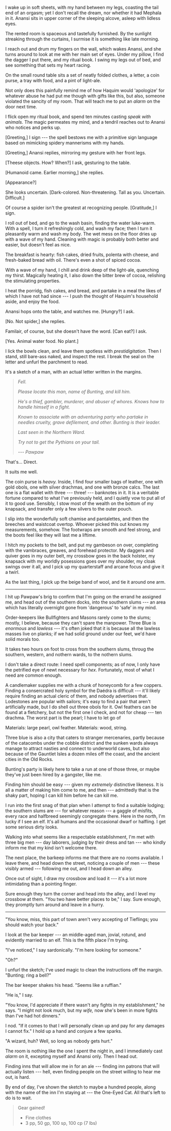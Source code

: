 I wake up in soft sheets, with my hand between my legs, coasting the tail end of an orgasm;
yet I don't recall the dream, nor whether it had Mephala in it. Anansi sits in upper corner of
the sleeping alcove, asleep with lidless eyes.

The rented room is spaceous and tastefully furnished. By the sunlight streaking through
the curtains, I surmise it is something like late morning.

I reach out and drum my fingers on the wall, which wakes Anansi, and she turns around
to look at me with her main set of eyes. Under my pillow, I find the dagger I put there,
and my ritual book. I swing my legs out of bed, and see something that sets my heart
racing.

On the small round table sits a set of neatly folded clothes, a letter,
a coin purse, a tray with food, and a pint of light-ale.

Not only does this painfully remind me of how Haquim would 'apologize' for
whatever abuse he had put me though with gifts like this, but also, someone
violated the sancity of my room. That will teach me to put an _alarm_ on the
door next time.

I flick open my ritual book, and spend ten minutes casting _speak with animals._
The magic permeates my mind, and a tendril reaches out to Anansi who notices and
perks up.

[Greeting,] I sign --- the spell bestows me with a primitive sign language based
on mimicking spidery mannerisms with my hands.

[Greeting,] Anansi replies, mirroring my gesture with her front legs.

[Theese objects. How? When?] I ask, gesturing to the table.

[Humanoid came. Earlier morning,] she replies.

[Appearance?]

She looks uncertain. [Dark-colored. Non-threatening. Tall as you. Uncertain. Difficult.]

Of course a spider isn't the greatest at recognizing people. [Gratitude,] I sign.

I roll out of bed, and go to the wash basin, finding the water luke-warm. With a
spell, I turn it refreshingly cold, and wash my face; then I turn it pleasantly warm
and wash my body. The wet mess on the floor dries up with a wave of my hand. Cleaning
with magic is probably both better and easier, but doesn't feel as nice.

The breakfast is hearty: fish cakes, dried fruits, polenta with
cheese, and fresh-baked bread with oil. There's even a shot of spiced cocoa.

With a wave of my hand, I chill and drink deep of the light-ale, quenching my thirst. Magically
heating it, I also down the bitter brew of cocoa, relishing the stimulating properties.

I heat the porridg, fish cakes, and bread, and partake in a meal the likes of which I have
not had since --- I push the thought of Haquim's household aside, and enjoy the food.

Anansi hops onto the table, and watches me. [Hungry?] I ask.

[No. Not spider,] she replies.

Familair, of course, but she doesn't have the word. [Can eat?] I ask.

[Yes. Animal water food. No plant.]

I lick the bowls clean, and leave them spotless with _prestidigitation._ Then
I stand, still bare-ass naked, and inspect the rest. I break the seal on the
letter and unfurl the parchment to read. 

It's a sketch of a man, with an actual letter written in the margins.

> _Fell._
>
> _Please locate this man, name of Bunting, and kill him._
>
> _He's a thief, gambler, murderer, and abuser of whores. Knows how to
> handle himself in a fight._
>
> _Known to associate with an adventuring party who partake in needles cruelty,
> grave defilement, and other. Bunting is their leader._
>
> _Last seen in the Northern Ward._
>
> _Try not to get the Pythians on your tail._
>
> _--- Pawpaw_

That's... Direct.

It suits me well.

The coin purse is _heavy._ Inside, I find four smaller bags of leather, one
with gold obols, one with silver drachmas, and one with bronze calcs. The last one
is a flat wallet with three --- three! --- banknotes in it. It is a
veritable fortune compared to what I've previously held, and I quietly vow to
put all of it to good use.  Sensibly, I stow most of the wealth on the bottom of
my knapsack, and transfer only a few silvers to the outer pouch.

I slip into the wonderfully soft chamise and pantalettes, and then the
breeches and waistcoat overtop. Whoever picked this out knows my measurements,
somehow. The footwraps are smooth and feel strong, and the boots feel like they
will last me a liftime.

I hitch my pockets to the belt, and put my gambeson on over, completing with the
vambraces, greaves, and forehead protector. My daggers and quiver goes in my
outer belt, my crossbow goes in the back holster, my knapsack with my worldly
posessions goes over my shoulder, my cloak swings over it all, and I pick up my
quarterstaff and arcane focus and give it a twirl.

As the last thing, I pick up the beige band of wool, and tie it around one arm.

----

I hit up Pawpaw's brig to confirm that I'm going on the errand he assigned me,
and head out of the southern docks, into the southern slums --- an area which has
literally overnight gone from 'dangerous' to 'safe' in my mind.

Order-keepers like Bullfighters and Masons rarely come to the slums; mostly, I
believe, because they can't spare the manpower. Three Blue is _enormous_ and
_lawless_ --- it's often joked that it is because all the lawless masses live on
planks; if we had solid ground under our feet, we'd have solid morals too.

It takes two hours on foot to cross from the southern slums, throug the
southern, western, and nothern wards, to the nothern slums.

I don't take a direct route: I need spell components; as of now, I only have
the petrified eye of newt necessary for _hex_. Fortunately, most of what I
need are common enough.

A candlemaker supplies me with a chunk of honeycomb for a few coppers. Finding
a consercrated holy symbol for the Daédra is difficult --- it'll likely require
finding an actual cleric of them, and nobody advertises that. Lodestones
are popular with sailors; it's easy to find a pair that aren't artificially
made, but I do shell out three obols for it. Owl feathers can be found at a fletchery,
but not the first one I check, and not for cheap --- ten drachma. The worst part is the pearl;
I have to let go of 

Materials: large pearl, owl feather.
Materials: wood, string.

Three blue is also a city that caters to stranger mercenaries, partly because
of the catacombs under the cobble district and the sunken wards always manage
to attract nasties and connect to underworld caves, but also because of the
Gauntlet Isles a dozen miles off the coast, and the ancient cities in the Old Rocks.

Bunting's party is likely here to take a run at one of those three, or maybe
they've just been hired by a gangster, like me.

Finding him should be easy --- given my _extremely_ distinctive likeness.
It is all a matter of making him come to me, and then --- admittedly that
is the shaky part, hoping I can kill him before he can kill me.

I run into the first snag of that plan when I attempt to find a suitable
lodging; the southern slums are --- for whatever reason --- a gaggle of misfits,
every race and halfbreed seemingly congregate there. Here in the north,
I'm lucky if I see an elf. It's all humans and the occasional dwarf or halfling.
I get some serious dirty looks.

Walking into what seems like a respectable establishment, I'm met with three big
men --- day laborers, judging by their dress and tan --- who kindly inform me that
my kind isn't welcome there.

The next place, the barkeep informs me that there are no rooms available.
I leave there, and head down the street, noticing a couple of men --- these
visibly armed --- following me out, and I head down an alley.

Once out of sight, I draw my crossbow and load it --- it's a lot more intimidating
than a pointing finger.

Sure enough they turn the corner and head into the alley, and I level my crossbow
at them. "You two have better places to be," I say. Sure enough, they promptly turn
around and leave in a hurry.

----

"You know, miss, this part of town aren't very accepting of Tieflings; you should
watch your back."

I look at the bar keeper --- an middle-aged man, jovial, rotund, and evidently
married to an elf.  This is the fifth place I'm trying.

"I've noticed," I say sardonically. "I'm here looking for someone."

"Oh?"

I unfurl the sketch; I've used magic to clean the instructions off the margin.
"Bunting; ring a bell?"

The bar keeper shakes his head. "Seems like a ruffian."

"He is," I say.

"You know, I'd appreciate if there wasn't any fights in my establishment," he says.
"I might not look much, but my _wife,_ now she's been in more fights than I've had
hot dinners."

I nod. "If it comes to that I will personally clean up and pay for any
damages I cannot fix." I hold up a hand and conjure a few sparks.

"A wizard, huh? Well, so long as nobody gets hurt."

The room is nothing like the one I spent the night in, and I immediately cast
_alarm_ on it, excepting myself and Anansi only. Then I head out.

Finding inns that will allow me in for an ale --- finding inn patrons that will actually
listen --- hell, even finding people on the street willing to hear me out, is hard.

By end of day, I've shown the sketch to maybe a hundred people, along with the name of the
inn I'm staying at --- the One-Eyed Cat. All that's left to do is to wait.

> Gear gained!
>
> - Fine clothes
> - 3 pp, 50 gp, 100 sp, 100 cp (7 lbs)
